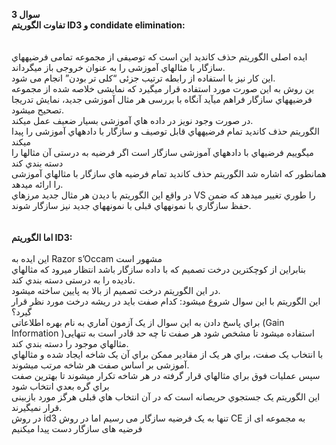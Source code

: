 **سوال 3**<br>
**تفاوت الگوریتم ID3  و condidate elimination:**<br>
<br>
<br>
ایده اصلی الگوریتم حذف کاندید این است که توصیفی از مجموعه تمامی
فرضیههاي سازگار با مثالهاي آموزشی را به عنوان خروجی باز میگرداند.<br>
 این کار نیز با استفاده از رابطه ترتیب جزئی “کلی تر بودن” انجام می شود.<br>
ین روش به این صورت مورد استفاده قرار میگیرد که نمایشی خلاصه شده از
مجموعه فرضیههاي سازگار فراهم میآید آنگاه با بررسی هر مثال آموزشی
جدید، نمایش تدریجا تصحیح میشود.<br>
در صورت وجود نویز در
داده هاي آموزشی بسیار ضعیف عمل میکند.<br>
الگوریتم حذف کاندید تمام فرضیههاي قابل توصیف و سازگار با دادههاي
آموزشی را پیدا میکند<br>
میگوییم فرضیهاي با دادههاي آموزشی سازگار است اگر فرضیه به درستی آن
مثالها را دسته بندي کند<br>
همانطور که اشاره شد الگوریتم حذف کاندید تمام فرضیه هاي سازگار با
مثالهاي آموزشی را ارائه میدهد. <br>
در واقع این الگوریتم با دیدن هر مثال جدید مرزهاي VS را طوري تغییر میدهد
که ضمن حفظ سازگاري با نمونههاي قبلی با نمونههاي جدید نیز سازگار شوند. <br>
<br>
<br>
**اما الگوریتم ID3:**<br>
<br>
این ایده به Razor s’Occam مشهور است <br>
بنابراین از کوچکترین درخت تصمیم که با داده سازگار باشد انتظار میرود
که مثالهاي نادیده را به درستی دسته بندي کند.<br>
در این الگوریتم درخت تصمیم از بالا به پایین ساخته میشود.<br>
این الگوریتم با این سوال شروع میشود: کدام صفت باید در ریشه درخت مورد
نظر قرار گیرد؟<br>
براي پاسخ دادن به این سوال از یک آزمون آماري به نام بهره اطلاعاتی
(Gain Information )استفاده میشود تا مشخص شود هر صفت تا چه حد
قادر است به تنهایی مثالهاي موجود را دسته بندي کند.<br>
با انتخاب یک صفت، براي هر یک از مقادیر ممکن براي آن یک شاخه ایجاد
شده و مثالهاي آموزشی بر اساس صفت هر شاخه مرتب میشوند. <br>
سپس عملیات فوق براي مثالهاي قرار گرفته در هر شاخه تکرار میشوند تا
بهترین صفت براي گره بعدي انتخاب شود<br>
این الگوریتم یک جستجوي حریصانه است که در آن انتخاب هاي قبلی هرگز
مورد بازبینی قرار نمیگیرند.<br>
در روش id3 تنها به یک فرضیه سازگار می رسیم   اما  در روش CE به مجموعه ای از فرضیه های سازگار دست پیدا میکنیم


